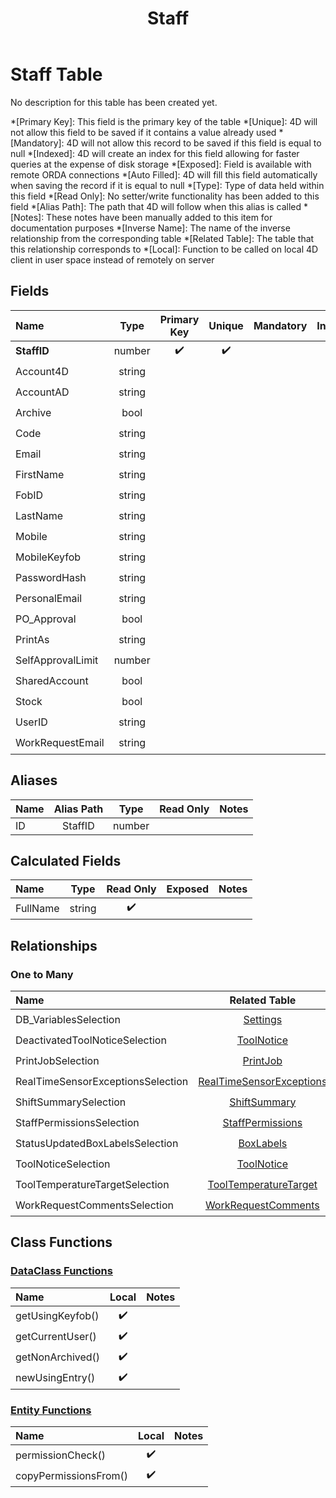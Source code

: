 ﻿---
layout: default
title: Staff
parent: Tables
---
# Staff Table
No description for this table has been created yet.

*[Primary Key]: This field is the primary key of the table
*[Unique]: 4D will not allow this field to be saved if it contains a value already used
*[Mandatory]: 4D will not allow this record to be saved if this field is equal to null
*[Indexed]: 4D will create an index for this field allowing for faster queries at the expense of disk storage
*[Exposed]: Field is available with remote ORDA connections
*[Auto Filled]: 4D will fill this field automatically when saving the record if it is equal to null
*[Type]: Type of data held within this field
*[Read Only]: No setter/write functionality has been added to this field
*[Alias Path]: The path that 4D will follow when this alias is called
*[Notes]: These notes have been manually added to this item for documentation purposes
*[Inverse Name]: The name of the inverse relationship from the corresponding table
*[Related Table]: The table that this relationship corresponds to
*[Local]: Function to be called on local 4D client in user space instead of remotely on server
## Fields

|Name|Type|Primary Key|Unique|Mandatory|Indexed|Exposed|Auto Filled|Notes|
|:---|:---:|:---:|:---:|:---:|:---:|:---:|:---:|:---:|
|**StaffID**|number|✔️|✔️||✔️|✔️|✔️||
|Account4D|string|||||✔️|||
|AccountAD|string|||||✔️|||
|Archive|bool|||||✔️|||
|Code|string|||||✔️|||
|Email|string|||||✔️|||
|FirstName|string|||||✔️|||
|FobID|string|||||✔️|||
|LastName|string|||||✔️|||
|Mobile|string|||||✔️|||
|MobileKeyfob|string|||||✔️|||
|PasswordHash|string|||||✔️|||
|PersonalEmail|string|||||✔️|||
|PO_Approval|bool|||||✔️|||
|PrintAs|string|||||✔️|||
|SelfApprovalLimit|number|||||✔️|||
|SharedAccount|bool|||||✔️|||
|Stock|bool|||||✔️|||
|UserID|string|||||✔️|||
|WorkRequestEmail|string|||||✔️|||

## Aliases

|Name|Alias Path|Type|Read Only|Notes|
|:---|:---:|:---:|:---:|:---:|
|ID|StaffID|number|||

## Calculated Fields

|Name|Type|Read Only|Exposed|Notes|
|:---|:---:|:---:|:---:|:---:|
|FullName|string|✔️|||

## Relationships

### One to Many

|Name|Related Table|Inverse Name|Exposed|Notes|
|:---|:---:|:---:|:---:|:---:|
|DB_VariablesSelection|[Settings](Settings.md)|StaffEntity|✔️||
|DeactivatedToolNoticeSelection|[ToolNotice](ToolNotice.md)|DeactivatedStaffEntity|✔️||
|PrintJobSelection|[PrintJob](PrintJob.md)|StaffEntity|✔️||
|RealTimeSensorExceptionsSelection|[RealTimeSensorExceptions](RealTimeSensorExceptions.md)|StaffEntity|✔️||
|ShiftSummarySelection|[ShiftSummary](ShiftSummary.md)|StaffEntity|✔️||
|StaffPermissionsSelection|[StaffPermissions](StaffPermissions.md)|StaffEntity|✔️||
|StatusUpdatedBoxLabelsSelection|[BoxLabels](BoxLabels.md)|StatusUpdatedStaffEntity|✔️||
|ToolNoticeSelection|[ToolNotice](ToolNotice.md)|StaffEntity|✔️||
|ToolTemperatureTargetSelection|[ToolTemperatureTarget](ToolTemperatureTarget.md)|StaffEntity|✔️||
|WorkRequestCommentsSelection|[WorkRequestComments](WorkRequestComments.md)|StaffEntity|✔️||

## Class Functions

### [DataClass Functions](https://github.com/synthotec/SynthoTec-4D/blob/main/Project/Sources/Classes/Staff.4dm)

|Name|Local|Notes|
|:---|:---:|:---:|
|getUsingKeyfob()|✔️||
|getCurrentUser()|✔️||
|getNonArchived()|✔️||
|newUsingEntry()|✔️||

### [Entity Functions](https://github.com/synthotec/SynthoTec-4D/blob/main/Project/Sources/Classes/StaffEntity.4dm)

|Name|Local|Notes|
|:---|:---:|:---:|
|permissionCheck()|✔️||
|copyPermissionsFrom()|✔️||